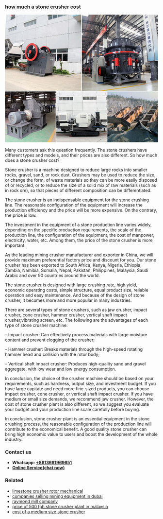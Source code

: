 <h3>how much a stone crusher cost</h3><img src='1708309600.jpg' alt=''><p>Many customers ask this question frequently. The stone crushers have different types and models, and their prices are also different. So how much does a stone crusher cost?</p><p>Stone crusher is a machine designed to reduce large rocks into smaller rocks, gravel, sand, or rock dust. Crushers may be used to reduce the size, or change the form, of waste materials so they can be more easily disposed of or recycled, or to reduce the size of a solid mix of raw materials (such as in rock ore), so that pieces of different composition can be differentiated.</p><p>The stone crusher is an indispensable equipment for the stone crushing line. The reasonable configuration of the equipment will increase the production efficiency and the price will be more expensive. On the contrary, the price is low.</p><p>The investment in the equipment of a stone production line varies widely, depending on the specific production requirements, the scale of the production line, the configuration of the equipment, the cost of manpower, electricity, water, etc. Among them, the price of the stone crusher is more important.</p><p>As the leading mining crusher manufacturer and exporter in China, we will provide maximum preferential factory price and discount for you. Our stone crusher has been exported to South Africa, Kenya, Nigeria, Ethiopia, Zambia, Namibia, Somalia, Nepal, Pakistan, Philippines, Malaysia, Saudi Arabic and over 90 countries around the world.</p><p>The stone crusher is designed with large crushing rate, high yield, economic operating costs, simple structure, equal product size, reliable operation and easy maintenance. And because of the design of stone crusher, it becomes more and more popular in many industries.</p><p>There are several types of stone crushers, such as jaw crusher, impact crusher, cone crusher, hammer crusher, vertical shaft impact crusher,vibrating screen, etc. The following are the advantages of each type of stone crusher machine:</p><p>- Impact crusher: Can effectively process materials with large moisture content and prevent clogging of the crusher;</p><p>- Hammer crusher: Breaks materials through the high-speed rotating hammer head and collision with the rotor body;</p><p>- Vertical shaft impact crusher: Produces high-quality sand and gravel aggregate, with low wear and low energy consumption.</p><p>In conclusion, the choice of the crusher machine should be based on your requirements, such as hardness, output size, and investment budget. If you have large capitate and need more fine-sized products, you can choose impact crusher, cone crusher, or vertical shaft impact crusher. If you have medium or small size demands, we recommend jaw crusher. However, the cost of stone crusher plant is also different, so we suggest you evaluate your budget and your production line scale carefully before buying.</p><p>In conclusion, stone crusher plant is an essential equipment in the stone crushing process, the reasonable configuration of the production line will contribute to the economical benefit. A good quality stone crusher can bring high economic value to users and boost the development of the whole industry.</p><h3>Contact us</h3><ul><li><strong>Whatsapp:&nbsp;<a href="https://wa.me/8613661969651">+8613661969651</a></strong></li><li><a href="https://swt.shibang-china.com/?git&amp;zhl&amp;how much a stone crusher cost"><strong>Online Service(chat now)</strong></a></li></ul><h3>Related</h3><ul><li><a href='limestone crusher rotor mechanical.md'>limestone crusher rotor mechanical</a></li><li><a href='companies selling mining equipment in dubai.md'>companies selling mining equipment in dubai</a></li><li><a href='raymond mill company.md'>raymond mill company</a></li><li><a href='price of 500 tph stone crusher plant in malaysia.md'>price of 500 tph stone crusher plant in malaysia</a></li><li><a href='cost of a medium size stone crusher.md'>cost of a medium size stone crusher</a></li></ul>
